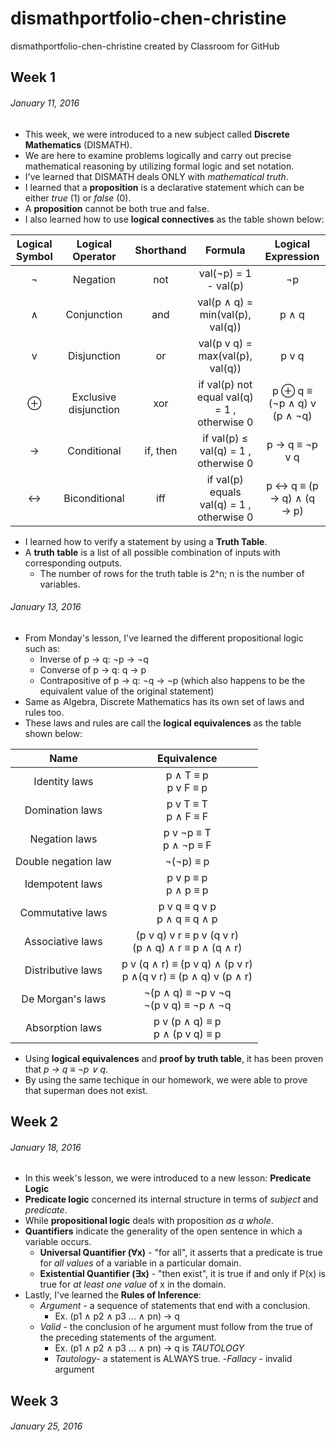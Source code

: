 # dismathportfolio-chen-christine
dismathportfolio-chen-christine created by Classroom for GitHub

## Week 1
###### January 11, 2016

- This week, we were introduced to a new subject called **Discrete Mathematics** (DISMATH).
- We are here to examine problems logically and carry out precise mathematical reasoning by utilizing formal logic and set notation.
- I've learned that DISMATH deals ONLY with *mathematical truth*.
- I learned that a **proposition** is a declarative statement which can be either *true* (1) or *false* (0).
- A **proposition** cannot be both true and false.
- I also learned how to use **logical connectives** as the table shown below:

| **Logical Symbol**  |  **Logical Operator** | **Shorthand** | **Formula** | **Logical Expression** |
| :-----: |:-------:|:-----:| :-------: | :-------: |
| ¬ |Negation | not | val(¬p) = 1 - val(p) | ¬p |
| ∧ | Conjunction | and | val(p ∧ q) = min(val(p), val(q)) | p ∧ q |
| v | Disjunction | or | val(p v q) = max(val(p), val(q)) | p v q |
| ⊕ | Exclusive disjunction | xor | if val(p)  not equal val(q) = 1 , otherwise  0|  p ⊕ q  ≡ (¬p ∧ q) v (p ∧ ¬q) |
| → | Conditional | if, then | if val(p)  ≤ val(q) = 1 , otherwise  0  | p → q ≡  ¬p v q |
| ↔ | Biconditional | iff | if val(p) equals val(q) = 1 , otherwise  0 |  p ↔ q ≡ (p → q) ∧ (q → p) |

- I learned how to verify a statement by using a **Truth Table**.
- A **truth table** is a list of all possible combination of inputs with corresponding outputs.
  - The number of rows for the truth table is 2^n; n is the number of variables.

###### January 13, 2016

- From Monday's lesson, I've learned the different propositional logic such as:
  - Inverse of p → q: ¬p → ¬q
  - Converse of p → q: q → p
  - Contrapositive of p → q: ¬q → ¬p (which also happens to be the equivalent value of the original statement)
- Same as Algebra, Discrete Mathematics has its own set of laws and rules too.
- These laws and rules are call the **logical equivalences** as the table shown below:

|         Name        |                           Equivalence                          |
|:-------------------:|:--------------------------------------------------------------:|
|    Identity laws    |                      p ∧ T ≡ p<br>p v F ≡ p               |
|   Domination laws   |                       p v T ≡ T<br>p ∧ F ≡ F               |
|    Negation laws    |                     p v ¬p ≡ T<br>p ∧ ¬p ≡ F                   |
| Double negation law |                            ¬(¬p) ≡ p                           |
|   Idempotent laws   |                       p v p ≡ p<br>p ∧ p ≡ p               |
|   Commutative laws  |                   p v q ≡ q v p<br>p ∧ q ≡ q ∧ p               |
|   Associative laws  |       (p v q) v r ≡ p v (q v r)<br>(p ∧ q) ∧ r ≡ p ∧ (q ∧ r)   |
|  Distributive laws  | p v (q ∧ r) ≡ (p v q) ∧ (p v r)<br>p ∧(q v r) ≡ (p ∧ q) v (p ∧ r) |
|   De Morgan's laws  |              ¬(p ∧ q) ≡ ¬p v ¬q<br>¬(p v q) ≡ ¬p ∧ ¬q          |
|   Absorption laws   |                 p v (p ∧ q) ≡ p<br>p ∧ (p v q) ≡ p             |

- Using **logical equivalences** and **proof by truth table**, it has been proven that *p → q ≡ ¬p ∨ q*.
- By using the same techique in our homework, we were able to prove that superman does not exist.


## Week 2
###### January 18, 2016

- In this week's lesson, we were introduced to a new lesson: **Predicate Logic**
- **Predicate logic** concerned its internal structure in terms of *subject* and *predicate*.
- While **propositional logic** deals with proposition *as a whole*.
- **Quantifiers** indicate the generality of the open sentence in which a variable occurs.
  - **Universal Quantifier (∀x)** - "for all", it asserts that a predicate is true for *all values* of a variable in a particular domain.
  - **Existential Quantifier (∃x)** - "then exist", it is true if and only if P(x) is true for *at least one value* of x in the domain.
- Lastly, I've learned the **Rules of Inference**:
  - *Argument* - a sequence of statements that end with a conclusion.
    - Ex. (p1 ∧ p2 ∧ p3 ... ∧ pn) → q 
  - *Valid* - the conclusion of he argument must follow from the true of the preceding statements of the argument.
    - Ex. (p1 ∧ p2 ∧ p3 ... ∧ pn) → q  is *TAUTOLOGY*
    - *Tautology*- a statement is ALWAYS true.
  -*Fallacy* - invalid argument


## Week 3
###### January 25, 2016


